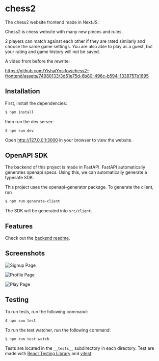 # chess2

The chess2 website frontend made in NextJS.

Chess2 is chess website with many new pieces and rules.

2 players can match against each other if they are rated similarly and choose the same game settings.
You are also able to play as a guest, but your rating and game history will not be saved.

A video from before the rewrite:

https://github.com/YishaiYosifov/chess2-frontend/assets/74960133/3d51e75d-6b80-496c-b594-1339757b1695

## Installation

First, install the dependencies:

```bash
$ npm install
```

then run the dev server:

```bash
$ npm run dev
```

Open http://127.0.0.1:3000 in your browser to view the website.

## OpenAPI SDK

The backend of this project is made in FastAPI. FastAPI automatically generates openapi specs. Using this, we can automatically generate a typesafe SDK.

This project uses the openapi-generator package. To generate the client, run

```bash
$ npm run generate-client
```

The SDK will be generated into `src/client`.

## Features

Check out the [backend readme](https://github.com/YishaiYosifov/chess2-backend#features).

## Screenshots

![Signup Page](https://github.com/YishaiYosifov/chess2-frontend/assets/74960133/f352b93f-f6af-4f0b-ab7b-573b71c84f82)

![Profile Page](https://github.com/YishaiYosifov/chess2-frontend/assets/74960133/2208684d-6521-4cbf-92d4-693e5d95d262)


![Play Page](https://github.com/YishaiYosifov/chess2-frontend/assets/74960133/1a5f6eba-7300-4977-a6c4-a125b4a5e44f)

## Testing

To run tests, run the following command:

```bash
$ npm run test
```

To run the test watcher, run the following command:

```bash
$ npm run test:watch
```

Tests are located in the `__tests__` subdirectory in each directory. Test are made with [React Testing Library](https://github.com/testing-library/react-testing-library) and [vitest](https://github.com/vitest-dev/vitest).
